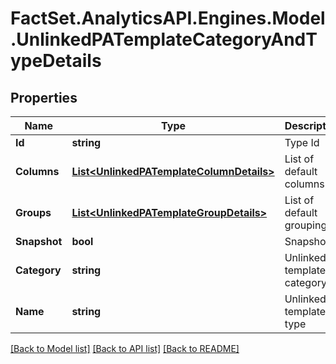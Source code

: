 # FactSet.AnalyticsAPI.Engines.Model.UnlinkedPATemplateCategoryAndTypeDetails

## Properties

Name | Type | Description | Notes
------------ | ------------- | ------------- | -------------
**Id** | **string** | Type Id | [optional] 
**Columns** | [**List&lt;UnlinkedPATemplateColumnDetails&gt;**](UnlinkedPATemplateColumnDetails.md) | List of default columns | [optional] 
**Groups** | [**List&lt;UnlinkedPATemplateGroupDetails&gt;**](UnlinkedPATemplateGroupDetails.md) | List of default groupings | [optional] 
**Snapshot** | **bool** | Snapshot | [optional] 
**Category** | **string** | Unlinked template category | [optional] 
**Name** | **string** | Unlinked template type | [optional] 

[[Back to Model list]](../README.md#documentation-for-models) [[Back to API list]](../README.md#documentation-for-api-endpoints) [[Back to README]](../README.md)

